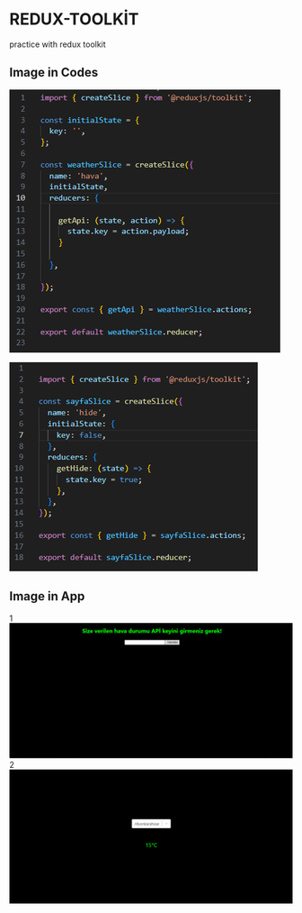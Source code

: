 # REDUX-TOOLKİT
practice with redux toolkit

## Image in Codes

![İMG](codePhoto1.png "İMG")

![İMG](codePhoto2.png "İMG")
## Image in App
1
![İMG](appPhoto2.png "İMG")
2
![İMG](appPhoto1.png "İMG")
